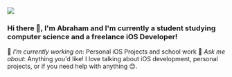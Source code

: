 <img src="https://images.unsplash.com/photo-1531297484001-80022131f5a1?ixlib=rb-1.2.1&auto=format&fit=crop&w=975&h=300&q=80"/>

### Hi there 👋, I'm Abraham and I'm currently a student studying computer science and a freelance iOS Developer!

<!--
**Abruuham/Abruuham** is a ✨ _special_ ✨ repository because its `README.md` (this file) appears on your GitHub profile.


- 🔭 I’m currently working on ...
- 🌱 I’m currently learning ...
- 👯 I’m looking to collaborate on ...
- 🤔 I’m looking for help with ...
- 💬 Ask me about ...
- 📫 How to reach me: ...
- 😄 Pronouns: ...
- ⚡ Fun fact: ...
-->
 🔭 *I’m currently working on*: Personal iOS Projects and school work
 💬 *Ask me about*: Anything you'd like! I love talking about iOS development, personal projects, or if you need help with anything 😊. 
